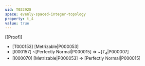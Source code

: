 ```yaml
---
uid: T022928
space: evenly-spaced-integer-topology
property: t_4
value: true
---
```

[[Proof]]

* [T000153] [Metrizable|P000053]
* [I000157] ~[Perfectly Normal|P000015] => ~[$T_4$|P000007]
* [I000070] [Metrizable|P000053] => [Perfectly Normal|P000015]

